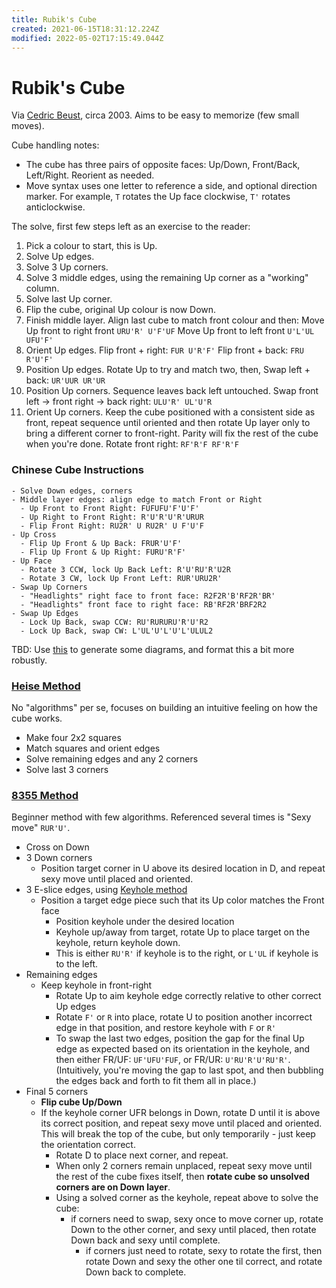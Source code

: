 ```yaml
---
title: Rubik's Cube
created: 2021-06-15T18:31:12.224Z
modified: 2022-05-02T17:15:49.044Z
---
```


# Rubik's Cube

Via [Cedric Beust](http://beust.com/rubik/), circa 2003. Aims to be easy to memorize (few small moves).

Cube handling notes:

- The cube has three pairs of opposite faces: Up/Down, Front/Back, Left/Right. Reorient as needed.
- Move syntax uses one letter to reference a side, and optional direction marker. For example, `T` rotates the Up face clockwise, `T'` rotates anticlockwise.

The solve, first few steps left as an exercise to the reader:

1. Pick a colour to start, this is Up.
2. Solve Up edges.
3. Solve 3 Up corners.
4. Solve 3 middle edges, using the remaining Up corner as a "working" column.
5. Solve last Up corner.
6. Flip the cube, original Up colour is now Down.
7. Finish middle layer. Align last cube to match front colour and then:
   Move Up front to right front `URU'R' U'F'UF`
   Move Up front to left front `U'L'UL UFU'F'`
8. Orient Up edges.
   Flip front + right: `FUR U'R'F'`
   Flip front + back: `FRU R'U'F'`
9. Position Up edges. Rotate Up to try and match two, then,
   Swap left + back: `UR'UUR UR'UR`
10. Position Up corners. Sequence leaves back left untouched.
   Swap front left -> front right -> back right: `ULU'R' UL'U'R`
11. Orient Up corners. Keep the cube positioned with a consistent side as front, repeat sequence until oriented and then rotate Up layer only to bring a different corner to front-right. Parity will fix the rest of the cube when you're done.
   Rotate front right: `RF'R'F RF'R'F`

### Chinese Cube Instructions

```
- Solve Down edges, corners
- Middle layer edges: align edge to match Front or Right
  - Up Front to Front Right: FUFUFU'F'U'F'
  - Up Right to Front Right: R'U'R'U'R'URUR
  - Flip Front Right: RU2R' U RU2R' U F'U'F
- Up Cross
  - Flip Up Front & Up Back: FRUR'U'F'
  - Flip Up Front & Up Right: FURU'R'F'
- Up Face
  - Rotate 3 CCW, lock Up Back Left: R'U'RU'R'U2R
  - Rotate 3 CW, lock Up Front Left: RUR'URU2R' 
- Swap Up Corners
  - "Headlights" right face to front face: R2F2R'B'RF2R'BR'
  - "Headlights" front face to right face: RB'RF2R'BRF2R2
- Swap Up Edges
  - Lock Up Back, swap CCW: RU'RURURU'R'U'R2
  - Lock Up Back, swap CW: L'UL'U'L'U'L'ULUL2
```

TBD: Use [this](https://ruwix.com/online-rubiks-cube-solver-program/) to generate some diagrams, and format this a bit more robustly.

### [Heise Method](https://www.ryanheise.com/cube/heise_method.html)

No "algorithms" per se, focuses on building an intuitive feeling on how the cube works.

- Make four 2x2 squares
- Match squares and orient edges
- Solve remaining edges and any 2 corners
- Solve last 3 corners

### [8355 Method](https://www.speedsolving.com/wiki/index.php/8355_Method)

Beginner method with few algorithms. Referenced several times is "Sexy move" `RUR'U'`.

- Cross on Down
- 3 Down corners
  - Position target corner in U above its desired location in D, and repeat sexy move until placed and oriented.
- 3 E-slice edges, using [Keyhole method](https://www.speedsolving.com/wiki/index.php/Keyhole_F2L)
  - Position a target edge piece such that its Up color matches the Front face
	- Position keyhole under the desired location
	- Keyhole up/away from target, rotate Up to place target on the keyhole, return keyhole down.
	- This is either `RU'R'` if keyhole is to the right, or `L'UL` if keyhole is to the left.
- Remaining edges
  - Keep keyhole in front-right
	- Rotate Up to aim keyhole edge correctly relative to other correct Up edges
	- Rotate `F'` or `R` into place, rotate U to position another incorrect edge in that position, and restore keyhole with `F` or `R'`
	- To swap the last two edges, position the gap for the final Up edge as expected based on its orientation in the keyhole, and then either FR/UF: `UF'UFU'FUF`, or FR/UR: `U'RU'R'U'RU'R'`. (Intuitively, you're moving the gap to last spot, and then bubbling the edges back and forth to fit them all in place.)
- Final 5 corners
  - **Flip cube Up/Down**
  - If the keyhole corner UFR belongs in Down, rotate D until it is above its correct position, and repeat sexy move until placed and oriented. This will break the top of the cube, but only temporarily - just keep the orientation correct.
	- Rotate D to place next corner, and repeat.
	- When only 2 corners remain unplaced, repeat sexy move until the rest of the cube fixes itself, then **rotate cube so unsolved corners are on Down layer**.
	- Using a solved corner as the keyhole, repeat above to solve the cube:
	  - if corners need to swap, sexy once to move corner up, rotate Down to the other corner, and sexy until placed, then rotate Down back and sexy until complete.
		- if corners just need to rotate, sexy to rotate the first, then rotate Down and sexy the other one til correct, and rotate Down back to complete.



